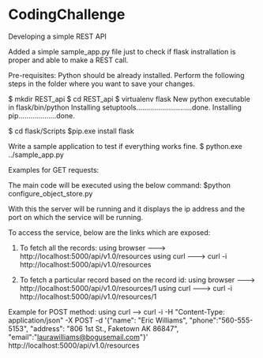 # CodingChallenge
Developing a simple REST API

Added a simple sample_app.py file just to check if flask instrallation is proper and able to make a REST call.

Pre-requisites:
Python should be already installed. Perform the following steps in the folder where you want to save your changes.

$ mkdir REST_api
$ cd REST_api
$ virtualenv flask
New python executable in flask/bin/python
Installing setuptools............................done.
Installing pip...................done.

$ cd flask/Scripts
$pip.exe install flask

Write a sample application to test if everything works fine.
$ python.exe ../sample_app.py

Examples for GET requests:

The main code will be executed using the below command:
$python configure_object_store.py

With this the server will be running and it displays the ip address and the port on which the service will be running.

To access the service, below are the links which are exposed:

1. To fetch all the records: 
using browser ---> http://localhost:5000/api/v1.0/resources
using curl ---> curl -i http://localhost:5000/api/v1.0/resources

2. To fetch a particular record based on the record id:
using browser ---> http://localhost:5000/api/v1.0/resources/1
using curl ---> curl -i http://localhost:5000/api/v1.0/resources/1

Example for POST method:
using curl --> curl -i -H "Content-Type: application/json" -X POST -d '{"name": "Eric Williams", "phone":"560-555-5153", "address": "806 1st St., Faketown AK 86847", "email":"laurawilliams@bogusemail.com"}' http://localhost:5000/api/v1.0/resources
